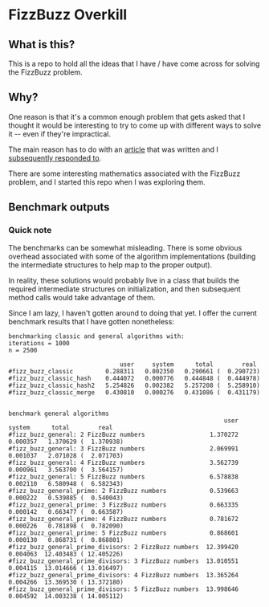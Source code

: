 # FizzBuzz Overkill

## What is this?

This is a repo to hold all the ideas that I have / have come across for solving the
  FizzBuzz problem.

## Why?

One reason is that it's a common enough problem that gets asked that I thought it would be
  interesting to try to come up with different ways to solve it -- even if they're impractical.

The main reason has to do with an [article](http://philcrissman.net/posts/eulers-fizzbuzz/) that was  written and I [subsequently responded to](https://blog.antfeedr.com/posts/fizzbuzz.html).

There are some interesting mathematics associated with the FizzBuzz problem, and I started this
  repo when I was exploring them.

## Benchmark outputs

### Quick note

The benchmarks can be somewhat misleading. There is some obvious overhead associated with some
  of the algorithm implementations (building the intermediate structures to help map to the
  proper output).

In reality, these solutions would probably live in a class that builds
  the required intermediate structures on initialization, and then subsequent method calls
  would take advantage of them.

Since I am lazy, I haven't gotten around to doing that yet. I offer the current benchmark
  results that I have gotten nonetheless:

```
benchmarking classic and general algorithms with:
iterations = 1000
n = 2500

                               user     system      total        real
#fizz_buzz_classic         0.288311   0.002350   0.290661 (  0.290723)
#fizz_buzz_classic_hash    0.444072   0.000776   0.444848 (  0.444978)
#fizz_buzz_classic_hash2   5.254826   0.002382   5.257208 (  5.258910)
#fizz_buzz_classic_merge   0.430810   0.000276   0.431086 (  0.431179)


benchmark general algorithms
                                                            user     system      total        real
#fizz_buzz_general: 2 FizzBuzz numbers                  1.370272   0.000357   1.370629 (  1.370938)
#fizz_buzz_general: 3 FizzBuzz numbers                  2.069991   0.001037   2.071028 (  2.071703)
#fizz_buzz_general: 4 FizzBuzz numbers                  3.562739   0.000961   3.563700 (  3.564157)
#fizz_buzz_general: 5 FizzBuzz numbers                  6.578838   0.002110   6.580948 (  6.582343)
#fizz_buzz_general_prime: 2 FizzBuzz numbers            0.539663   0.000222   0.539885 (  0.540043)
#fizz_buzz_general_prime: 3 FizzBuzz numbers            0.663335   0.000142   0.663477 (  0.663587)
#fizz_buzz_general_prime: 4 FizzBuzz numbers            0.781672   0.000226   0.781898 (  0.782090)
#fizz_buzz_general_prime: 5 FizzBuzz numbers            0.868601   0.000130   0.868731 (  0.868801)
#fizz_buzz_general_prime_divisors: 2 FizzBuzz numbers  12.399420   0.004063  12.403483 ( 12.405226)
#fizz_buzz_general_prime_divisors: 3 FizzBuzz numbers  13.010551   0.004115  13.014666 ( 13.016497)
#fizz_buzz_general_prime_divisors: 4 FizzBuzz numbers  13.365264   0.004266  13.369530 ( 13.372180)
#fizz_buzz_general_prime_divisors: 5 FizzBuzz numbers  13.998646   0.004592  14.003238 ( 14.005112)
```
